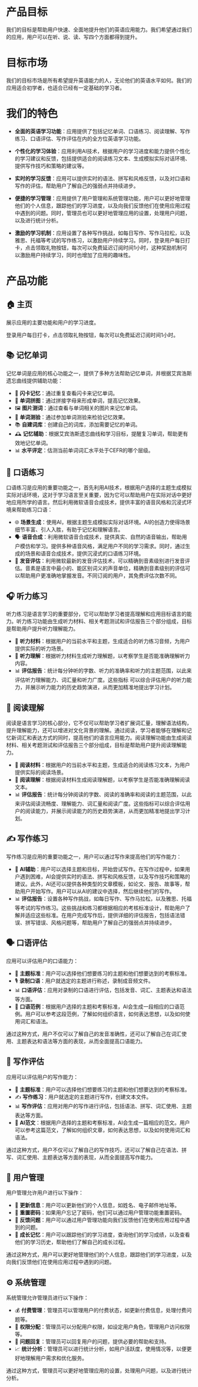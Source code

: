 # 产品目标

我们的目标是帮助用户快速、全面地提升他们的英语应用能力。我们希望通过我们的应用，用户可以在听、说、读、写四个方面都得到提升。

# 目标市场

我们的目标市场是所有希望提升英语能力的人，无论他们的英语水平如何。我们的应用适合初学者，也适合已经有一定基础的学习者。

# 我们的特色

- **全面的英语学习功能**：应用提供了包括记忆单词、口语练习、阅读理解、写作练习、口语评估、写作评估在内的全方位英语学习功能。

- **个性化的学习体验**：应用利用AI技术，根据用户的学习进度和能力提供个性化的学习建议和反馈，包括提供适合的阅读练习文本、生成模拟实际对话环境、提供写作技巧和策略的建议等。

- **实时的学习反馈**：应用可以提供实时的语法、拼写和风格反馈，以及对口语和写作的评估，帮助用户了解自己的强弱点并持续进步。

- **便捷的学习管理**：应用提供了用户管理和系统管理功能，用户可以更好地管理他们的个人信息，跟踪他们的学习进度，以及向我们反馈他们在使用应用过程中遇到的问题。同时，管理员也可以更好地管理应用的设置，处理用户问题，以及进行统计分析。

- **激励的学习机制**：应用设置了各种写作挑战，如每日写作、写作马拉松，以及雅思、托福等考试的写作练习，以激励用户持续学习。同时，登录用户每日打卡，点击领取礼物按钮，每次可以免费延迟订阅时间1小时，这种奖励机制可以激励用户持续学习，同时也增加了应用的趣味性。

# 产品功能

## 🏠 主页
展示应用的主要功能和用户的学习进度。

登录用户每日打卡，点击领取礼物按钮，每次可以免费延迟订阅时间1小时。

## 📚 记忆单词
记忆单词是应用的核心功能之一，提供了多种方法帮助记忆单词，并根据艾宾浩斯遗忘曲线提供辅助功能：
- 📖 **闪卡记忆**：通过重复查看闪卡来记忆单词。
- 🧩 **单词拼图**：通过拼接字母来形成单词，提高记忆效果。
- 🖼️ **图片测词**：通过查看与单词相关的图片来记忆单词。
- 📝 **单词测验**：通过参加单词测验来检验记忆效果。
- 📚 **自建词库**：创建自己的词库，添加需要记忆的单词。
- 🕰️ **记忆辅助**：根据艾宾浩斯遗忘曲线和学习目标，提醒复习单词，帮助更有效地记忆单词。
- 📊 **水平评定**：估测当前单词词汇水平处于CEFR的哪个层级。


## 🎤 口语练习
口语练习是应用的重要功能之一，首先利用AI技术，根据用户选择的主题生成模拟实际对话环境，这对于学习语言至关重要，因为它可以帮助用户在实际对话中更好地应用所学的语言。然后利用微软语音合成技术，提供丰富的语音风格和沉浸式环境来帮助练习口语：
- 🌐 **场景生成**：使用AI，根据主题生成模拟实际对话环境。AI的创造力使得场景细节丰富、引人入胜，有助于记忆和理解语言。
- 🗣️ **语音合成**：利用微软语音合成技术，提供真实、自然的语音输出，帮助用户模仿和学习。提供多种语音风格，满足用户不同的学习需求。同时，通过生成的场景和语音合成技术，提供沉浸式的口语练习环境。
- 🎤 **发音评估**：利用微软最新的发音评估技术，可以精确到音素级别进行发音评估。音素是语言中最小的、能区别词义的声音单位，精确到音素级别的评估可以帮助用户更准确地掌握发音。不同订阅的用户，其免费评估次数不同。

## 🎧 听力练习
听力练习是语言学习的重要部分，它可以帮助学习者提高理解和应用目标语言的能力。听力练习功能由生成听力材料、相关考题测试和评估报告三个部分组成，目标是帮助用户提升听力理解能力。

- 🎵 **听力材料**：根据用户的当前水平和主题，生成适合的听力练习音频，为用户提供实际的听力场景。
- 🧠 **听力理解**：根据听力材料生成听力理解题，以考察学生是否能准确理解听力内容。
- 📊 **评估报告**：统计每分钟听的字数、听力的准确率和听力的主题范围，以此来评估听力理解能力、词汇量和听力广度。这些指标
可以综合评估用户的听力能力，并展示听力能力的历史趋势演进，从而更加精准地提出学习计划。

## :book: 阅读理解
阅读是语言学习的核心部分，它不仅可以帮助学习者扩展词汇量，理解语法结构，提升理解能力，还可以增进对文化背景的理解。通过阅读，学习者能够在理解和记忆新词汇和表达方式的同时，提高他们的语言应用能力。阅读理解功能由生成阅读材料、相关考题测试和评估报告三个部分组成，目标是帮助用户提升阅读理解能力。

- 📄 **阅读材料**：根据用户的当前水平和主题，生成适合的阅读练习文本，为用户提供实际的阅读场景。
- 🧠 **阅读理解**：根据阅读材料生成阅读理解题，以考察学生是否能准确理解阅读文本。
- 📊 **评估报告**：统计每分钟阅读的字数、阅读的准确率和阅读的主题范围，以此来评估阅读流畅度、理解能力、词汇量和阅读广度。这些指标可以综合评估用户的阅读能力，并展示阅读能力的历史趋势演进，从而更加精准地提出学习计划。

## ✍️ 写作练习
写作练习是应用的重要功能之一，用户可以通过写作来提高他们的写作能力：
- 🤖 **AI辅助**：用户可以选择主题和目标，开始尝试写作。在写作过程中，如果用户遇到困难，AI会提供实时的语法、拼写和风格反馈，以及写作技巧和策略的建议。此外，AI还可以提供各种类型的文章模板，如论文、报告、故事等，帮助用户开始写作。用户可以从AI的建议中选择，然后继续他们的写作。
- 📊 **评估报告**：设置各种写作挑战，如每日写作、写作马拉松，以及雅思、托福等考试的写作练习。这些挑战和练习都根据相应的考核标准设计，帮助用户了解并适应这些标准。在用户完成写作后，提供详细的评估报告，包括语法错误、拼写错误、风格问题等，帮助用户了解自己的强弱点并持续进步。

## 🗣️ 口语评估
应用可以评估用户的口语能力：
- 🎯 **主题标准**：用户可以选择他们想要练习的主题和他们想要达到的考察标准。
- 🎙️ **录制口语**：用户就选定的主题进行称述，录制成音频文件。
- 📊 **口语评估**：应用对录制的口语进行评估，包括发音、词汇、主题表达和语法等方面。
- 🤖 **口语范例**：根据用户选择的主题和考察标准，AI会生成一段相应的口语范例。用户可以参考这段范例，了解如何组织语言，如何表达思想，以及如何使用词汇和语法。

通过这种方式，用户不仅可以了解自己的发音准确性，还可以了解自己在词汇使用、主题表达和语法等方面的表现，从而全面提高口语能力。

## :memo: 写作评估
应用可以评估用户的写作能力：
- 🎯 **主题标准**：用户可以选择他们想要练习的主题和他们想要达到的考察标准。
- ✍️ **写作练习**：用户就选定的主题进行写作，创建文本文件。
- 📊 **写作评估**：应用对用户的写作进行评估，包括语法、拼写、词汇使用、主题表达等方面。
- 🤖 **AI范文**：根据用户选择的主题和考察标准，AI会生成一篇相应的范文。用户可以参考这篇范文，了解如何组织文章，如何表达思想，以及如何使用词汇和语法。

通过这种方式，用户不仅可以了解自己的写作技巧，还可以了解自己在语法、拼写、词汇使用、主题表达等方面的表现，从而全面提高写作能力。

## 👥 用户管理
用户管理允许用户进行以下操作：
- :arrows_counterclockwise: **更新信息**：用户可以更新他们的个人信息，如姓名、电子邮件地址等。
- :key: **重置密码**：如果用户忘记了密码，他们可以通过用户管理功能重置密码。
- 📧 **反馈问题**：用户可以通过用户管理功能向我们反馈他们在使用应用过程中遇到的问题。
- 🌱 **成长记忆**：用户可以跟踪他们的学习进度，查询他们的学习成绩，以及查看他们的学习历史，帮助他们了解自己的成长过程。

通过这种方式，用户可以更好地管理他们的个人信息，跟踪他们的学习进度，以及向我们反馈他们在使用应用过程中遇到的问题。

## ⚙️ 系统管理
系统管理允许管理员进行以下操作：
- 💰 **付费管理**：管理员可以管理用户的付费状态，如更新付费信息，处理付费问题等。
- 🔐 **权限分配**：管理员可以分配用户权限，如设定用户角色，管理用户访问权限等。
- 💬 **问题回复**：管理员可以回复用户的问题，提供必要的帮助和支持。
- 📈 **统计分析**：管理员可以进行统计分析，如用户活跃度，使用情况等，以便更好地理解用户需求和优化服务。

通过这种方式，管理员可以更好地管理应用的设置，处理用户问题，以及进行统计分析。

